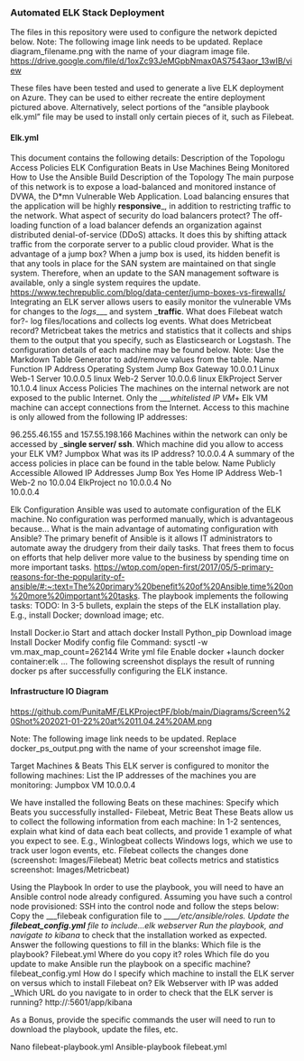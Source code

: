 ### Automated ELK Stack Deployment
The files in this repository were used to configure the network depicted below.
Note: The following image link needs to be updated. Replace diagram_filename.png with the name of your diagram image file.
https://drive.google.com/file/d/1oxZc93JeMGpbNmax0AS7543aor_13wIB/view

These files have been tested and used to generate a live ELK deployment on Azure. They can be used to either recreate the entire deployment pictured above. Alternatively, select portions of the “ansible playbook elk.yml”  file may be used to install only certain pieces of it, such as Filebeat.

#### Elk.yml
This document contains the following details:
Description of the Topologu
Access Policies
ELK Configuration
Beats in Use
Machines Being Monitored
How to Use the Ansible Build
Description of the Topology
The main purpose of this network is to expose a load-balanced and monitored instance of DVWA, the D*mn Vulnerable Web Application.
Load balancing ensures that the application will be highly __responsive___, in addition to restricting  traffic to the network.
What aspect of security do load balancers protect? The off-loading function of a load balancer defends an organization against distributed denial-of-service (DDoS) attacks. It does this by shifting attack traffic from the corporate server to a public cloud provider.
 What is the advantage of a jump box? When a jump box is used, its hidden benefit is that any tools in place for the SAN system are maintained on that single system. Therefore, when an update to the SAN management software is available, only a single system requires the update.
https://www.techrepublic.com/blog/data-center/jump-boxes-vs-firewalls/
Integrating an ELK server allows users to easily monitor the vulnerable VMs for changes to the _logs____ and system ___traffic__.
What does Filebeat watch for?- log files/locations and collects log events.
What does Metricbeat record? Metricbeat takes the metrics and statistics that it collects and ships them to the output that you specify, such as Elasticsearch or Logstash.
The configuration details of each machine may be found below. Note: Use the Markdown Table Generator to add/remove values from the table.
Name
Function
IP Address
Operating System
Jump Box
Gateway
10.0.0.1
Linux
Web-1
Server
10.0.0.5
linux
Web-2
Server
10.0.0.6
linux
ElkProject
Server
10.1.0.4
linux
Access Policies
The machines on the internal network are not exposed to the public Internet.
Only the ____whitelisted IP VM_+ 
Elk VM  machine can accept connections from the Internet. Access to this machine is only allowed from the following IP addresses:

96.255.46.155 and 
157.55.198.166
Machines within the network can only be accessed by ___single server/ ssh__.
Which machine did you allow to access your ELK VM? Jumpbox
 What was its IP address? 10.0.0.4
A summary of the access policies in place can be found in the table below.
Name
Publicly Accessible
Allowed IP Addresses
Jump Box
Yes
Home IP Address 
Web-1  
Web-2 no        10.0.04
ElkProject no  10.0.0.4
No       
10.0.0.4






Elk Configuration
Ansible was used to automate configuration of the ELK machine. No configuration was performed manually, which is advantageous because...
What is the main advantage of automating configuration with Ansible?
The primary benefit of Ansible is it allows IT administrators to automate away the drudgery from their daily tasks. That frees them to focus on efforts that help deliver more value to the business by spending time on more important tasks.
https://wtop.com/open-first/2017/05/5-primary-reasons-for-the-popularity-of-ansible/#:~:text=The%20primary%20benefit%20of%20Ansible,time%20on%20more%20important%20tasks.
The playbook implements the following tasks:
TODO: In 3-5 bullets, explain the steps of the ELK installation play. E.g., install Docker; download image; etc.

Install Docker.io
Start and attach docker
Install Python_pip
Download image
Install Docker
Modify config file
Command: sysctl -w vm.max_map_count=262144
Write yml file
Enable docker +launch docker container:elk
...
The following screenshot displays the result of running docker ps after successfully configuring the ELK instance.

#### Infrastructure IO Diagram
https://github.com/PunitaMF/ELKProjectPF/blob/main/Diagrams/Screen%20Shot%202021-01-22%20at%2011.04.24%20AM.png

Note: The following image link needs to be updated. Replace docker_ps_output.png with the name of your screenshot image file.

Target Machines & Beats
This ELK server is configured to monitor the following machines:
List the IP addresses of the machines you are monitoring: Jumpbox VM 10.0.0.4

We have installed the following Beats on these machines:
Specify which Beats you successfully installed- Filebeat, Metric Beat
These Beats allow us to collect the following information from each machine:
In 1-2 sentences, explain what kind of data each beat collects, and provide 1 example of what you expect to see. E.g., Winlogbeat collects Windows logs, which we use to track user logon events, etc.
Filebeat collects the changes done (screenshot: Images/Filebeat) Metric beat collects metrics and statistics screenshot: Images/Metricbeat)


Using the Playbook
In order to use the playbook, you will need to have an Ansible control node already configured. Assuming you have such a control node provisioned:
SSH into the control node and follow the steps below:
Copy the ___filebeak configuration file to _____/etc/ansible/roles.
Update the ___filebeat_config.yml__ file to include...elk webserver
Run the playbook, and navigate to _kibana___ to check that the installation worked as expected.
Answer the following questions to fill in the blanks:
Which file is the playbook? Filebeat.yml  Where do you copy it? roles
Which file do you update to make Ansible run the playbook on a specific machine? filebeat_config.yml
How do I specify which machine to install the ELK server on versus which to install Filebeat on? Elk Webserver with IP was added
_Which URL do you navigate to in order to check that the ELK server is running? http://<publicIP>:5601/app/kibana

As a Bonus, provide the specific commands the user will need to run to download the playbook, update the files, etc.

Nano filebeat-playbook.yml
Ansible-playbook filebeat.yml

